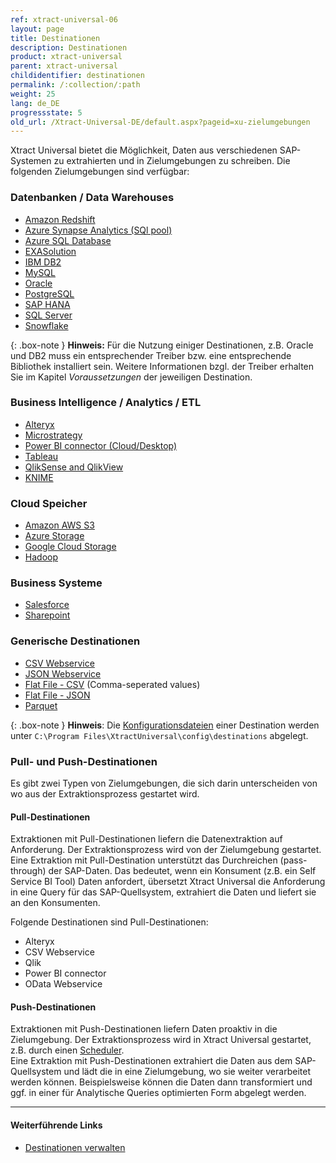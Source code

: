 ```yaml
---
ref: xtract-universal-06
layout: page
title: Destinationen 
description: Destinationen
product: xtract-universal
parent: xtract-universal
childidentifier: destinationen
permalink: /:collection/:path
weight: 25
lang: de_DE
progressstate: 5
old_url: /Xtract-Universal-DE/default.aspx?pageid=xu-zielumgebungen
---
```


Xtract Universal bietet die Möglichkeit, Daten aus verschiedenen SAP-Systemen zu extrahierten und in Zielumgebungen zu schreiben. 
Die folgenden Zielumgebungen sind verfügbar:

### Datenbanken / Data Warehouses

- [Amazon Redshift](./destinationen/redshift) 
- [Azure Synapse Analytics (SQl pool)](./destinationen/azure-synapse-analytics) 
- [Azure SQL Database](./destinationen/microsoft-sql-server) 
- [EXASolution](./destinationen/exasol) 
- [IBM DB2](./destinationen/ibm-db2) 
- [MySQL](./destinationen/mysql) 
- [Oracle](./destinationen/oracle) 
- [PostgreSQL](./destinationen/postgreSQL)
- [SAP HANA](./destinationen/hana) 
- [SQL Server](./destinationen//microsoft-sql-server) 
- [Snowflake](./destinationen/snowflake)

{: .box-note }
**Hinweis:** Für die Nutzung einiger Destinationen, z.B. Oracle und DB2 muss ein entsprechender Treiber bzw. eine entsprechende Bibliothek installiert sein.
Weitere Informationen bzgl. der Treiber erhalten Sie im Kapitel *Voraussetzungen* der jeweiligen Destination.

### Business Intelligence / Analytics / ETL

- [Alteryx](./destinationen/alteryx-de) 
- [Microstrategy](./destinationen/microstrategy)
- [Power BI connector (Cloud/Desktop)](./destinationen/Power-BI-Connector) 
- [Tableau](./destinationen/tableau) 
- [QlikSense and QlikView](./destinationen/qlik)  
- [KNIME](./destinationen/knime)

### Cloud Speicher

- [Amazon AWS S3](./destinationen/amazon_aws_s3)
- [Azure Storage](./destinationen/azure-storage) 
- [Google Cloud Storage](./destinationen/google-cloud-storage)
- [Hadoop](./destinationen/hadoop)

### Business Systeme

- [Salesforce](./destinationen/salesforce) 
- [Sharepoint](./destinationen/sharepoint) 

### Generische Destinationen

- [CSV Webservice](./destinationen/csv-via-http) 
- [JSON Webservice](./destinationen/json-via-http)  
- [Flat File - CSV](./destinationen/csv-flat-file) (Comma-seperated values)
- [Flat File - JSON](./destinationen/json-flat-file)
- [Parquet](./destinationen/parquet)


{: .box-note }
**Hinweis**: Die [Konfigurationsdateien](./fortgeschrittene-techniken/backup-und-migration#konfigurationsdateien) einer Destination werden unter `C:\Program Files\XtractUniversal\config\destinations` abgelegt.

### Pull- und Push-Destinationen

Es gibt zwei Typen von Zielumgebungen, die sich darin unterscheiden von wo aus der Extraktionsprozess gestartet wird. 

#### Pull-Destinationen
Extraktionen mit Pull-Destinationen liefern die Datenextraktion auf Anforderung. Der Extraktionsprozess wird von der Zielumgebung gestartet.
Eine Extraktion mit Pull-Destination unterstützt das Durchreichen (pass-through) der SAP-Daten.
Das bedeutet, wenn ein Konsument (z.B. ein Self Service BI Tool) Daten anfordert, übersetzt Xtract Universal die Anforderung in eine Query für das SAP-Quellsystem, extrahiert die Daten und liefert sie an den Konsumenten.

Folgende Destinationen sind Pull-Destinationen: 
- Alteryx
- CSV Webservice 
- Qlik
- Power BI connector
- OData Webservice 

#### Push-Destinationen

Extraktionen mit Push-Destinationen liefern Daten proaktiv in die Zielumgebung. Der Extraktionsprozess wird in Xtract Universal gestartet, z.B. durch einen [Scheduler](./extraktionen-ausfuehren-und-einplanen/call-via-scheduler).<br>
Eine Extraktion mit Push-Destinationen extrahiert die Daten aus dem SAP-Quellsystem und lädt die in eine Zielumgebung, wo sie weiter verarbeitet werden können. 
Beispielsweise können die Daten dann transformiert und ggf. in einer für Analytische Queries optimierten Form abgelegt werden.

******
#### Weiterführende Links
- [Destinationen verwalten](./destinationen/ziele-verwalten)
